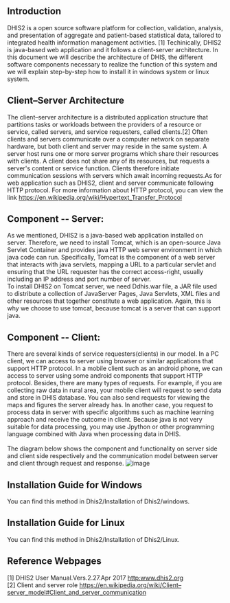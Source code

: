 ## Introduction
DHIS2 is a open source software platform for collection, validation, analysis, and presentation of aggregate and patient-based statistical data, tailored to integrated health information management activities. [1] Techinically, DHIS2 is java-based web application and it follows a client-server architecture. In this document we will describe the architecture of DHIS, the different software components necessary to realize the function of this system and we will explain step-by-step how to install it in windows system or linux system.<br>
## Client–Server Architecture
The client–server architecture is a distributed application structure that partitions tasks or workloads between the providers of a resource or service, called servers, and service requesters, called clients.[2] Often clients and servers communicate over a computer network on separate hardware, but both client and server may reside in the same system. A server host runs one or more server programs which share their resources with clients. A client does not share any of its resources, but requests a server's content or service function. Clients therefore initiate communication sessions with servers which await incoming requests.As for web application such as DHIS2, client and server communicate following HTTP protocol. For more information about HTTP protocol, you can view the link https://en.wikipedia.org/wiki/Hypertext_Transfer_Protocol 
<br>
## Component -- Server:
As we mentioned, DHIS2 is a java-based web application installed on server. Therefore, we need to install Tomcat, which is an open-source Java Servlet Container and provides java HTTP web server environment in which java code can run. Specifically, Tomcat is the component of a web server that interacts with java servlets, mapping a URL to a particular servlet and ensuring that the URL requester has the correct access-right, usually including an IP address and port number of server.<br>
To install DHIS2 on Tomcat server, we need Ddhis.war file, a JAR file used to distribute a collection of JavaServer Pages, Java Servlets, XML files and other resources that together constitute a web application. Again, this is why we choose to use tomcat, because tomcat is a server that can support java.<br>
## Component -- Client:
There are several kinds of service requesters(clients) in our model. In a PC client, we can access to server using browser or similar applications that support HTTP protocol. In a mobile client such as an android phone, we can access to server using some android components that support HTTP protocol. Besides, there are many types of requests. For example, if you are collecting raw data in rural area, your mobile client will request to send data and store in DHIS database. You can also send requests for viewing the maps and figures the server already has. In another case, you request to process data in server with specific algorithms such as machine learning approach and receive the outcome in client. Because java is not very suitable for data processing, you may use Jpython or other programming language combined with Java when processing data in DHIS.<br>
<br>
The diagram below shows the component and functionality on server side and client side respectively and the communication model between server and client through request and response.
![image](https://github.com/zhangyuxuanProject/Dhis2/blob/master/Installation%20of%20Dhis2/Windows/Images/Architecture.png)<br>



## Installation Guide for Windows
You can find this method in Dhis2/Installation of Dhis2/windows.

## Installation Guide for Linux
You can find this method in Dhis2/Installation of Dhis2/Linux.

## Reference Webpages
[1] DHIS2 User Manual.Vers.2.27.Apr 2017 <http:www.dhis2.org><br>
[2] Client and server role <https://en.wikipedia.org/wiki/Client–server_model#Client_and_server_communication>

